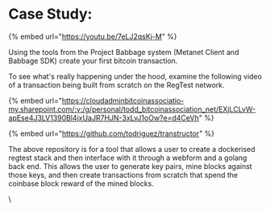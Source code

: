 # Case Study:

{% embed url="https://youtu.be/7eLJ2qsKj-M" %}

Using the tools from the Project Babbage system (Metanet Client and Babbage SDK) create your first bitcoin transaction.

To see what's really happening under the hood, examine the following video of a transaction being built from scratch on the RegTest network.

{% embed url="https://cloudadminbitcoinassociatio-my.sharepoint.com/:v:/g/personal/todd_bitcoinassociation_net/EXjLCLvW-apEse4J3LV1390Bl4jxUaJR7HJN-3xLvJ1oOw?e=d4CeVh" %}

{% embed url="https://github.com/todriguez/transtructor" %}

The above repository is for a tool that allows a user to create a dockerised regtest stack and then interface with it through a webform and a golang back end. This allows the user to generate key pairs, mine blocks against those keys, and then create transactions from scratch that spend the coinbase block reward of the mined blocks.&#x20;

\
